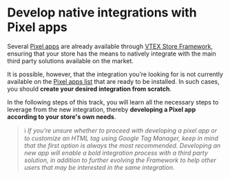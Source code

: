 # Develop native integrations with Pixel apps

Several [Pixel apps](https://vtex.io/docs/concepts/pixel-app) are already available through [VTEX Store Framework](https://vtex.io/docs/introduction/what-is-vtex-store-framework/), ensuring that your store has the means to natively integrate with the main third party solutions available on the market. 

It is possible, however, that the integration you’re looking for is not currently available on the [Pixel apps list](https://vtex.io/docs/apps/pixel/) that are ready to be installed. In such cases, you should **create your desired integration from scratch**.

In the following steps of this track, you will learn all the necessary steps to leverage from the new integration, thereby **developing a Pixel app according to your store's own needs**. 

> ℹ️ *If you’re unsure whether to proceed with developing a pixel app or to customize an HTML tag using Google Tag Manager, keep in mind that the first option is always the most recommended. Developing an new app will enable a bold integration process with a third party solution, in addition to further evolving the Framework to help other users that may be interested in the same integration.*
